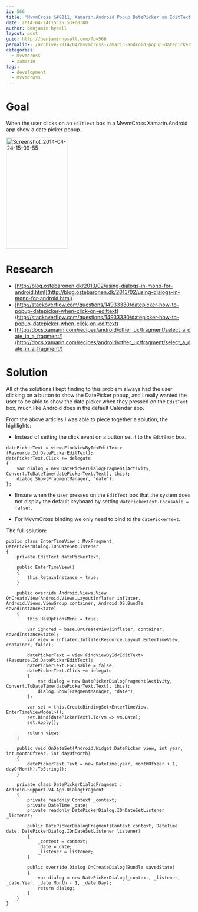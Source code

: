```yaml
---
id: 566
title: 'MvvmCross &#8211; Xamarin.Android Popup DatePicker on EditText Click'
date: 2014-04-24T15:25:53+00:00
author: benjamin hysell
layout: post
guid: http://benjaminhysell.com/?p=566
permalink: /archive/2014/04/mvvmcross-xamarin-android-popup-datepicker-on-edittext-click/
categories:
  - mvvmcross
  - xamarin
tags:
  - development
  - mvvmcross
---
```

# Goal
When the user clicks on an ```EditText``` box in a MvvmCross Xamarin.Android app show a date picker popup.

<a href="http://benjaminhysell.com/wp-content/uploads/2014/04/Screenshot_2014-04-24-15-09-55.png"><img src="http://benjaminhysell.com/wp-content/uploads/2014/04/Screenshot_2014-04-24-15-09-55-168x300.png" alt="Screenshot_2014-04-24-15-09-55" width="168" height="300" class="aligncenter size-medium wp-image-567" /></a>

# Research
* [http://blog.ostebaronen.dk/2013/02/using-dialogs-in-mono-for-android.html](http://blog.ostebaronen.dk/2013/02/using-dialogs-in-mono-for-android.html)
* [http://stackoverflow.com/questions/14933330/datepicker-how-to-popup-datepicker-when-click-on-edittext](http://stackoverflow.com/questions/14933330/datepicker-how-to-popup-datepicker-when-click-on-edittext)
* [http://docs.xamarin.com/recipes/android/other_ux/fragment/select_a_date_in_a_fragment/](http://docs.xamarin.com/recipes/android/other_ux/fragment/select_a_date_in_a_fragment/)

# Solution
All of the solutions I kept finding to this problem always had the user clicking on a button to show the DatePicker popup, and I really wanted the user to be able to show the date picker when they pressed on the ```EditText``` box, much like Android does in the default Calendar app.

From the above articles I was able to piece together a solution, the highlights:

* Instead of setting the click event on a button set it to the ```EditText``` box.

```
datePickerText = view.FindViewById<EditText>(Resource.Id.DatePickerEditText);            
datePickerText.Click += delegate
{
    var dialog = new DatePickerDialogFragment(Activity, Convert.ToDateTime(datePickerText.Text), this);
    dialog.Show(FragmentManager, "date");
};
```

* Ensure when the user presses on the ```EditText``` box that the system does not display the default keyboard by setting ```datePickerText.Focusable = false;```.

* For MvvmCross binding we only need to bind to the ```datePickerText```.

The full solution: 

```
public class EnterTimeView : MvxFragment, DatePickerDialog.IOnDateSetListener
{
    private EditText datePickerText;
    
    public EnterTimeView()
    {
        this.RetainInstance = true;
    }

    public override Android.Views.View OnCreateView(Android.Views.LayoutInflater inflater, Android.Views.ViewGroup container, Android.OS.Bundle savedInstanceState)
    {
        this.HasOptionsMenu = true;
          
        var ignored = base.OnCreateView(inflater, container, savedInstanceState);
        var view = inflater.Inflate(Resource.Layout.EnterTimeView, container, false);

        datePickerText = view.FindViewById<EditText>(Resource.Id.DatePickerEditText);
        datePickerText.Focusable = false;
        datePickerText.Click += delegate
        {
            var dialog = new DatePickerDialogFragment(Activity, Convert.ToDateTime(datePickerText.Text), this);
            dialog.Show(FragmentManager, "date");
        };

        var set = this.CreateBindingSet<EnterTimeView, EnterTimeViewModel>();
        set.Bind(datePickerText).To(vm => vm.Date);
        set.Apply();

        return view;
    }
             
    public void OnDateSet(Android.Widget.DatePicker view, int year, int monthOfYear, int dayOfMonth)
    {
        datePickerText.Text = new DateTime(year, monthOfYear + 1, dayOfMonth).ToString();
    }

    private class DatePickerDialogFragment : Android.Support.V4.App.DialogFragment 
    {
        private readonly Context _context;
        private DateTime _date;
        private readonly DatePickerDialog.IOnDateSetListener _listener;

        public DatePickerDialogFragment(Context context, DateTime date, DatePickerDialog.IOnDateSetListener listener)
        {
            _context = context;
            _date = date;
            _listener = listener;
        }

        public override Dialog OnCreateDialog(Bundle savedState)
        {
            var dialog = new DatePickerDialog(_context, _listener, _date.Year, _date.Month - 1, _date.Day);
            return dialog;
        }
    }
}
```

